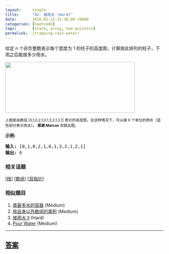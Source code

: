 ```yaml
---
layout:     single
title:      "42. 接雨水 (Hard)"
date:       2016-02-12 21:30:00 +0800
categories: [leetcode]
tags:       [stack, array, two-pointers]
permalink:  /trapping-rain-water/
---
```


<p>给定&nbsp;<em>n</em> 个非负整数表示每个宽度为 1 的柱子的高度图，计算按此排列的柱子，下雨之后能接多少雨水。</p>

<p><img src="https://assets.leetcode-cn.com/aliyun-lc-upload/uploads/2018/10/22/rainwatertrap.png" style="height: 161px; width: 412px;"></p>

<p><small>上面是由数组 [0,1,0,2,1,0,1,3,2,1,2,1] 表示的高度图，在这种情况下，可以接 6 个单位的雨水（蓝色部分表示雨水）。&nbsp;<strong>感谢 Marcos</strong> 贡献此图。</small></p>

<p><strong>示例:</strong></p>

<pre><strong>输入:</strong> [0,1,0,2,1,0,1,3,2,1,2,1]
<strong>输出:</strong> 6</pre>

### 相关话题
  [[栈](https://github.com/openset/leetcode/tree/master/tag/stack/README.md)]
  [[数组](https://github.com/openset/leetcode/tree/master/tag/array/README.md)]
  [[双指针](https://github.com/openset/leetcode/tree/master/tag/two-pointers/README.md)]

### 相似题目
  1. [盛最多水的容器](/container-with-most-water) (Medium)
  1. [除自身以外数组的乘积](/product-of-array-except-self) (Medium)
  1. [接雨水 II](/trapping-rain-water-ii) (Hard)
  1. [Pour Water](/pour-water) (Medium)

---

## [答案](https://github.com/openset/leetcode/tree/master/problems/trapping-rain-water)
